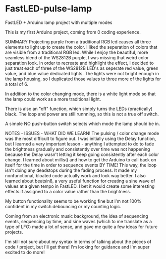 # FastLED-pulse-lamp

FastLED + Arduino lamp project with multiple modes 

This is my first Arduino project, coming from 0 coding experience.

SUMMARY
Projecting purple from a traditional RGB led causes all three elements to light up to create the color. 
I liked the seperation of colors that are visible from a traditional RGB led.
While I enjoy the beautiful, more seamless blend of the WS2812B purple, I was missing that weird color separation look.
In order to recreate and highlight the effect, I decided to just treat each of three of the WS2812B LED's 
as seperate red value, green value, and blue value dedicated lights.
The lights were not bright enough in the lamp housing, so I duplicated those values to three more of the lights for a total of 6.

In addition to the color changing mode, there is a white light mode so that the lamp could work
as a more traditional light.

There is also an "off" function, which simply turns the LEDs (practically) black. 
The loop and power are still runnning, so this is not a true off switch. 

A simple NO push-button switch selects which mode the lamp should be in.

NOTES - ISSUES - WHAT DID WE LEARN!
The pulsing / color change mode was the most difficult to figure out. I was initially using the Delay function,
but I learned a very important lesson - anything I attempted to do to fade the brightness gradually and consistently 
over time was not happening because the Delay wasn't letting it keep going consistently after each color change.
I learned about millis() and how to get the Arduino to call back on itself for the time in order to sequence events BY TIME!
This way, the loop isn't doing any deadstops during the fading process. 
It made my nonfunctional, bloated code actually work and look way better.
I also learned about beatsin8, a very useful function for creating a sine wave of values at a given tempo in FastLED. 
I bet it would create some interesting effects if assigned to a color value rather than the brightness.

My button functionality seems to be working fine but I'm not 100% confident in my switch debouncing or my counting logic.

Coming from an electronic music background, the idea of sequencing events, sequencing by time, and sine waves 
(which to me translate as a type of LFO) made a lot of sense, and gave me quite a few ideas for future projects.

I'm still not sure about my syntax in terms of talking about the pieces of code / project, but I'll get there!
I'm looking for guidance and I'm super excited to do more!
